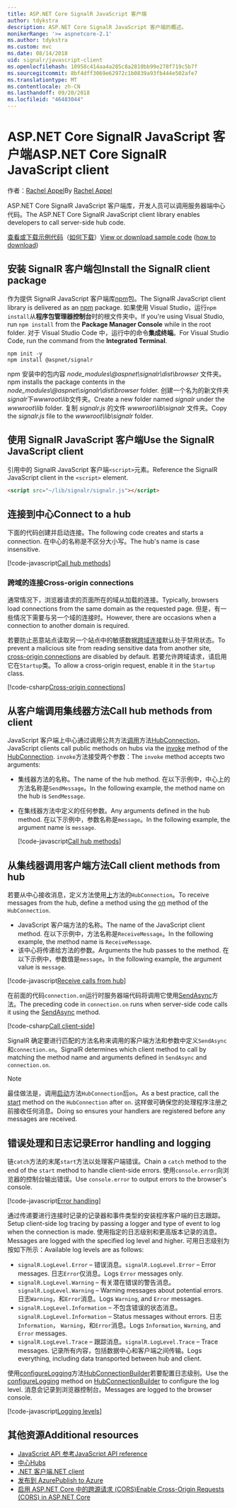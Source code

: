 ```yaml
---
title: ASP.NET Core SignalR JavaScript 客户端
author: tdykstra
description: ASP.NET Core SignalR JavaScript 客户端的概述。
monikerRange: '>= aspnetcore-2.1'
ms.author: tdykstra
ms.custom: mvc
ms.date: 08/14/2018
uid: signalr/javascript-client
ms.openlocfilehash: 10958c414aa4a285c8a2810bb99e278f719c5b7f
ms.sourcegitcommit: 8bf4dff3069e62972c1b0839a93fb444e502afe7
ms.translationtype: MT
ms.contentlocale: zh-CN
ms.lasthandoff: 09/20/2018
ms.locfileid: "46483044"
---
```

# <a name="aspnet-core-signalr-javascript-client"></a><span data-ttu-id="1f3b1-103">ASP.NET Core SignalR JavaScript 客户端</span><span class="sxs-lookup"><span data-stu-id="1f3b1-103">ASP.NET Core SignalR JavaScript client</span></span>

<span data-ttu-id="1f3b1-104">作者：[Rachel Appel](http://twitter.com/rachelappel)</span><span class="sxs-lookup"><span data-stu-id="1f3b1-104">By [Rachel Appel](http://twitter.com/rachelappel)</span></span>

<span data-ttu-id="1f3b1-105">ASP.NET Core SignalR JavaScript 客户端库，开发人员可以调用服务器端中心代码。</span><span class="sxs-lookup"><span data-stu-id="1f3b1-105">The ASP.NET Core SignalR JavaScript client library enables developers to call server-side hub code.</span></span>

<span data-ttu-id="1f3b1-106">[查看或下载示例代码](https://github.com/aspnet/Docs/tree/live/aspnetcore/signalr/javascript-client/sample)（[如何下载](xref:tutorials/index#how-to-download-a-sample)）</span><span class="sxs-lookup"><span data-stu-id="1f3b1-106">[View or download sample code](https://github.com/aspnet/Docs/tree/live/aspnetcore/signalr/javascript-client/sample) ([how to download](xref:tutorials/index#how-to-download-a-sample))</span></span>

## <a name="install-the-signalr-client-package"></a><span data-ttu-id="1f3b1-107">安装 SignalR 客户端包</span><span class="sxs-lookup"><span data-stu-id="1f3b1-107">Install the SignalR client package</span></span>

<span data-ttu-id="1f3b1-108">作为提供 SignalR JavaScript 客户端库[npm](https://www.npmjs.com/)包。</span><span class="sxs-lookup"><span data-stu-id="1f3b1-108">The SignalR JavaScript client library is delivered as an [npm](https://www.npmjs.com/) package.</span></span> <span data-ttu-id="1f3b1-109">如果使用 Visual Studio，运行`npm install`从**程序包管理器控制台**时的根文件夹中。</span><span class="sxs-lookup"><span data-stu-id="1f3b1-109">If you're using Visual Studio, run `npm install` from the **Package Manager Console** while in the root folder.</span></span> <span data-ttu-id="1f3b1-110">对于 Visual Studio Code 中，运行中的命令**集成终端**。</span><span class="sxs-lookup"><span data-stu-id="1f3b1-110">For Visual Studio Code, run the command from the **Integrated Terminal**.</span></span>

  ```console
  npm init -y
  npm install @aspnet/signalr
  ```

<span data-ttu-id="1f3b1-111">npm 安装中的包内容 *node_modules\\@aspnet\signalr\dist\browser* 文件夹。</span><span class="sxs-lookup"><span data-stu-id="1f3b1-111">npm installs the package contents in the *node_modules\\@aspnet\signalr\dist\browser* folder.</span></span> <span data-ttu-id="1f3b1-112">创建一个名为的新文件夹*signalr*下*wwwroot\\lib*文件夹。</span><span class="sxs-lookup"><span data-stu-id="1f3b1-112">Create a new folder named *signalr* under the *wwwroot\\lib* folder.</span></span> <span data-ttu-id="1f3b1-113">复制 *signalr.js* 的文件 *wwwroot\lib\signalr* 文件夹。</span><span class="sxs-lookup"><span data-stu-id="1f3b1-113">Copy the *signalr.js* file to the *wwwroot\lib\signalr* folder.</span></span>

## <a name="use-the-signalr-javascript-client"></a><span data-ttu-id="1f3b1-114">使用 SignalR JavaScript 客户端</span><span class="sxs-lookup"><span data-stu-id="1f3b1-114">Use the SignalR JavaScript client</span></span>

<span data-ttu-id="1f3b1-115">引用中的 SignalR JavaScript 客户端`<script>`元素。</span><span class="sxs-lookup"><span data-stu-id="1f3b1-115">Reference the SignalR JavaScript client in the `<script>` element.</span></span>

```html
<script src="~/lib/signalr/signalr.js"></script>
```

## <a name="connect-to-a-hub"></a><span data-ttu-id="1f3b1-116">连接到中心</span><span class="sxs-lookup"><span data-stu-id="1f3b1-116">Connect to a hub</span></span>

<span data-ttu-id="1f3b1-117">下面的代码创建并启动连接。</span><span class="sxs-lookup"><span data-stu-id="1f3b1-117">The following code creates and starts a connection.</span></span> <span data-ttu-id="1f3b1-118">在中心的名称是不区分大小写。</span><span class="sxs-lookup"><span data-stu-id="1f3b1-118">The hub's name is case insensitive.</span></span>

[!code-javascript[Call hub methods](javascript-client/sample/wwwroot/js/chat.js?range=9-12,28)]

### <a name="cross-origin-connections"></a><span data-ttu-id="1f3b1-119">跨域的连接</span><span class="sxs-lookup"><span data-stu-id="1f3b1-119">Cross-origin connections</span></span>

<span data-ttu-id="1f3b1-120">通常情况下，浏览器请求的页面所在的域从加载的连接。</span><span class="sxs-lookup"><span data-stu-id="1f3b1-120">Typically, browsers load connections from the same domain as the requested page.</span></span> <span data-ttu-id="1f3b1-121">但是，有一些情况下需要与另一个域的连接时。</span><span class="sxs-lookup"><span data-stu-id="1f3b1-121">However, there are occasions when a connection to another domain is required.</span></span>

<span data-ttu-id="1f3b1-122">若要防止恶意站点读取另一个站点中的敏感数据[跨域连接](xref:security/cors)默认处于禁用状态。</span><span class="sxs-lookup"><span data-stu-id="1f3b1-122">To prevent a malicious site from reading sensitive data from another site, [cross-origin connections](xref:security/cors) are disabled by default.</span></span> <span data-ttu-id="1f3b1-123">若要允许跨域请求，请启用它在`Startup`类。</span><span class="sxs-lookup"><span data-stu-id="1f3b1-123">To allow a cross-origin request, enable it in the `Startup` class.</span></span>

[!code-csharp[Cross-origin connections](javascript-client/sample/Startup.cs?highlight=29-35,56)]

## <a name="call-hub-methods-from-client"></a><span data-ttu-id="1f3b1-124">从客户端调用集线器方法</span><span class="sxs-lookup"><span data-stu-id="1f3b1-124">Call hub methods from client</span></span>

<span data-ttu-id="1f3b1-125">JavaScript 客户端上中心通过调用公共方法[调用](/javascript/api/%40aspnet/signalr/hubconnection#invoke)方法[HubConnection](/javascript/api/%40aspnet/signalr/hubconnection)。</span><span class="sxs-lookup"><span data-stu-id="1f3b1-125">JavaScript clients call public methods on hubs via the [invoke](/javascript/api/%40aspnet/signalr/hubconnection#invoke) method of the [HubConnection](/javascript/api/%40aspnet/signalr/hubconnection).</span></span> <span data-ttu-id="1f3b1-126">`invoke`方法接受两个参数：</span><span class="sxs-lookup"><span data-stu-id="1f3b1-126">The `invoke` method accepts two arguments:</span></span>

* <span data-ttu-id="1f3b1-127">集线器方法的名称。</span><span class="sxs-lookup"><span data-stu-id="1f3b1-127">The name of the hub method.</span></span> <span data-ttu-id="1f3b1-128">在以下示例中，中心上的方法名称是`SendMessage`。</span><span class="sxs-lookup"><span data-stu-id="1f3b1-128">In the following example, the method name on the hub is `SendMessage`.</span></span>
* <span data-ttu-id="1f3b1-129">在集线器方法中定义的任何参数。</span><span class="sxs-lookup"><span data-stu-id="1f3b1-129">Any arguments defined in the hub method.</span></span> <span data-ttu-id="1f3b1-130">在以下示例中，参数名称是`message`。</span><span class="sxs-lookup"><span data-stu-id="1f3b1-130">In the following example, the argument name is `message`.</span></span>

  [!code-javascript[Call hub methods](javascript-client/sample/wwwroot/js/chat.js?range=24)]

## <a name="call-client-methods-from-hub"></a><span data-ttu-id="1f3b1-131">从集线器调用客户端方法</span><span class="sxs-lookup"><span data-stu-id="1f3b1-131">Call client methods from hub</span></span>

<span data-ttu-id="1f3b1-132">若要从中心接收消息，定义方法使用[上](/javascript/api/%40aspnet/signalr/hubconnection#on)方法的`HubConnection`。</span><span class="sxs-lookup"><span data-stu-id="1f3b1-132">To receive messages from the hub, define a method using the [on](/javascript/api/%40aspnet/signalr/hubconnection#on) method of the `HubConnection`.</span></span>

* <span data-ttu-id="1f3b1-133">JavaScript 客户端方法的名称。</span><span class="sxs-lookup"><span data-stu-id="1f3b1-133">The name of the JavaScript client method.</span></span> <span data-ttu-id="1f3b1-134">在以下示例中，方法名称是`ReceiveMessage`。</span><span class="sxs-lookup"><span data-stu-id="1f3b1-134">In the following example, the method name is `ReceiveMessage`.</span></span>
* <span data-ttu-id="1f3b1-135">该中心将传递给方法的参数。</span><span class="sxs-lookup"><span data-stu-id="1f3b1-135">Arguments the hub passes to the method.</span></span> <span data-ttu-id="1f3b1-136">在以下示例中，参数值是`message`。</span><span class="sxs-lookup"><span data-stu-id="1f3b1-136">In the following example, the argument value is `message`.</span></span>

[!code-javascript[Receive calls from hub](javascript-client/sample/wwwroot/js/chat.js?range=14-19)]

<span data-ttu-id="1f3b1-137">在前面的代码`connection.on`运行时服务器端代码将调用它使用[SendAsync](/dotnet/api/microsoft.aspnetcore.signalr.clientproxyextensions.sendasync)方法。</span><span class="sxs-lookup"><span data-stu-id="1f3b1-137">The preceding code in `connection.on` runs when server-side code calls it using the [SendAsync](/dotnet/api/microsoft.aspnetcore.signalr.clientproxyextensions.sendasync) method.</span></span>

[!code-csharp[Call client-side](javascript-client/sample/hubs/chathub.cs?range=8-11)]

<span data-ttu-id="1f3b1-138">SignalR 确定要进行匹配的方法名称来调用的客户端方法和参数中定义`SendAsync`和`connection.on`。</span><span class="sxs-lookup"><span data-stu-id="1f3b1-138">SignalR determines which client method to call by matching the method name and arguments defined in `SendAsync` and `connection.on`.</span></span>

> [!NOTE]
> <span data-ttu-id="1f3b1-139">最佳做法是，调用[启动](/javascript/api/%40aspnet/signalr/hubconnection#start)方法`HubConnection`后`on`。</span><span class="sxs-lookup"><span data-stu-id="1f3b1-139">As a best practice, call the [start](/javascript/api/%40aspnet/signalr/hubconnection#start) method on the `HubConnection` after `on`.</span></span> <span data-ttu-id="1f3b1-140">这样做可确保您的处理程序注册之前接收任何消息。</span><span class="sxs-lookup"><span data-stu-id="1f3b1-140">Doing so ensures your handlers are registered before any messages are received.</span></span>

## <a name="error-handling-and-logging"></a><span data-ttu-id="1f3b1-141">错误处理和日志记录</span><span class="sxs-lookup"><span data-stu-id="1f3b1-141">Error handling and logging</span></span>

<span data-ttu-id="1f3b1-142">链`catch`方法的末尾`start`方法以处理客户端错误。</span><span class="sxs-lookup"><span data-stu-id="1f3b1-142">Chain a `catch` method to the end of the `start` method to handle client-side errors.</span></span> <span data-ttu-id="1f3b1-143">使用`console.error`向浏览器的控制台输出错误。</span><span class="sxs-lookup"><span data-stu-id="1f3b1-143">Use `console.error` to output errors to the browser's console.</span></span>

[!code-javascript[Error handling](javascript-client/sample/wwwroot/js/chat.js?range=28)]

<span data-ttu-id="1f3b1-144">通过传递要进行连接时记录的记录器和事件类型的安装程序客户端的日志跟踪。</span><span class="sxs-lookup"><span data-stu-id="1f3b1-144">Setup client-side log tracing by passing a logger and type of event to log when the connection is made.</span></span> <span data-ttu-id="1f3b1-145">使用指定的日志级别和更高版本记录的消息。</span><span class="sxs-lookup"><span data-stu-id="1f3b1-145">Messages are logged with the specified log level and higher.</span></span> <span data-ttu-id="1f3b1-146">可用日志级别为按如下所示：</span><span class="sxs-lookup"><span data-stu-id="1f3b1-146">Available log levels are as follows:</span></span>

* <span data-ttu-id="1f3b1-147">`signalR.LogLevel.Error` &ndash; 错误消息。</span><span class="sxs-lookup"><span data-stu-id="1f3b1-147">`signalR.LogLevel.Error` &ndash; Error messages.</span></span> <span data-ttu-id="1f3b1-148">日志`Error`仅消息。</span><span class="sxs-lookup"><span data-stu-id="1f3b1-148">Logs `Error` messages only.</span></span>
* <span data-ttu-id="1f3b1-149">`signalR.LogLevel.Warning` &ndash; 有关潜在错误的警告消息。</span><span class="sxs-lookup"><span data-stu-id="1f3b1-149">`signalR.LogLevel.Warning` &ndash; Warning messages about potential errors.</span></span> <span data-ttu-id="1f3b1-150">日志`Warning`，和`Error`消息。</span><span class="sxs-lookup"><span data-stu-id="1f3b1-150">Logs `Warning`, and `Error` messages.</span></span>
* <span data-ttu-id="1f3b1-151">`signalR.LogLevel.Information` &ndash; 不包含错误的状态消息。</span><span class="sxs-lookup"><span data-stu-id="1f3b1-151">`signalR.LogLevel.Information` &ndash; Status messages without errors.</span></span> <span data-ttu-id="1f3b1-152">日志`Information`， `Warning`，和`Error`消息。</span><span class="sxs-lookup"><span data-stu-id="1f3b1-152">Logs `Information`, `Warning`, and `Error` messages.</span></span>
* <span data-ttu-id="1f3b1-153">`signalR.LogLevel.Trace` &ndash; 跟踪消息。</span><span class="sxs-lookup"><span data-stu-id="1f3b1-153">`signalR.LogLevel.Trace` &ndash; Trace messages.</span></span> <span data-ttu-id="1f3b1-154">记录所有内容，包括数据中心和客户端之间传输。</span><span class="sxs-lookup"><span data-stu-id="1f3b1-154">Logs everything, including data transported between hub and client.</span></span>

<span data-ttu-id="1f3b1-155">使用[configureLogging](/javascript/api/%40aspnet/signalr/hubconnectionbuilder#configurelogging)方法[HubConnectionBuilder](/javascript/api/%40aspnet/signalr/hubconnectionbuilder)若要配置日志级别。</span><span class="sxs-lookup"><span data-stu-id="1f3b1-155">Use the [configureLogging](/javascript/api/%40aspnet/signalr/hubconnectionbuilder#configurelogging) method on [HubConnectionBuilder](/javascript/api/%40aspnet/signalr/hubconnectionbuilder) to configure the log level.</span></span> <span data-ttu-id="1f3b1-156">消息会记录到浏览器控制台。</span><span class="sxs-lookup"><span data-stu-id="1f3b1-156">Messages are logged to the browser console.</span></span>

[!code-javascript[Logging levels](javascript-client/sample/wwwroot/js/chat.js?range=9-12)]

## <a name="additional-resources"></a><span data-ttu-id="1f3b1-157">其他资源</span><span class="sxs-lookup"><span data-stu-id="1f3b1-157">Additional resources</span></span>

* [<span data-ttu-id="1f3b1-158">JavaScript API 参考</span><span class="sxs-lookup"><span data-stu-id="1f3b1-158">JavaScript API reference</span></span>](/javascript/api/?view=signalr-js-latest)
* [<span data-ttu-id="1f3b1-159">中心</span><span class="sxs-lookup"><span data-stu-id="1f3b1-159">Hubs</span></span>](xref:signalr/hubs)
* [<span data-ttu-id="1f3b1-160">.NET 客户端</span><span class="sxs-lookup"><span data-stu-id="1f3b1-160">.NET client</span></span>](xref:signalr/dotnet-client)
* [<span data-ttu-id="1f3b1-161">发布到 Azure</span><span class="sxs-lookup"><span data-stu-id="1f3b1-161">Publish to Azure</span></span>](xref:signalr/publish-to-azure-web-app)
* [<span data-ttu-id="1f3b1-162">启用 ASP.NET Core 中的跨源请求 (CORS)</span><span class="sxs-lookup"><span data-stu-id="1f3b1-162">Enable Cross-Origin Requests (CORS) in ASP.NET Core</span></span>](xref:security/cors)
